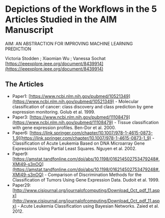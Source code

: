 # Depictions of the Workflows in the 5 Articles Studied in the AIM Manuscript

AIM: AN ABSTRACTION FOR IMPROVING MACHINE LEARNING PREDICTION

Victoria Stodden ; Xiaomian Wu ; Vanessa Sochat
[https://ieeexplore.ieee.org/document/8439914](https://ieeexplore.ieee.org/document/8439914)

## The Articles

* Paper1: [https://www.ncbi.nlm.nih.gov/pubmed/10521349](https://www.ncbi.nlm.nih.gov/pubmed/10521349) - Molecular classification of cancer: class discovery and class prediction by gene expression monitoring.
Golub et al. 1999.
* Paper3: [https://www.ncbi.nlm.nih.gov/pubmed/11108479](https://www.ncbi.nlm.nih.gov/pubmed/11108479) - Tissue classification with gene expression profiles.
Ben-Dor et al. 2000.
* Paper6: [https://link.springer.com/chapter/10.1007/978-1-4615-0873-1_9](https://link.springer.com/chapter/10.1007/978-1-4615-0873-1_9) - Classification of Acute Leukemia Based on DNA Microarray Gene Expressions Using Partial Least Squares.
Nguyen et al. 2002.
* Paper9: [https://amstat.tandfonline.com/doi/abs/10.1198/016214502753479248#.XMI49-s3nOQ](https://amstat.tandfonline.com/doi/abs/10.1198/016214502753479248#.XMI49-s3nOQ) - Comparison of Discrimination Methods for the Classification of Tumors Using Gene Expression Data.
Dudoit et al. 1999.
* Paper29: [http://www.cisjournal.org/journalofcomputing/Download_Oct_pdf_11.aspx](http://www.cisjournal.org/journalofcomputing/Download_Oct_pdf_11.aspx) - Acute Leukemia Classification using Bayesian Networks.
Zaied et al. 2012.



